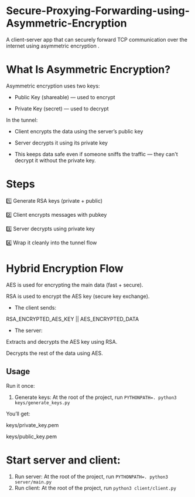 # Secure-Proxying-Forwarding-using-Asymmetric-Encryption
A client-server app that can securely forward TCP communication over the internet using asymmetric encryption .

# What Is Asymmetric Encryption?

Asymmetric encryption uses two keys:

- Public Key (shareable) — used to encrypt

- Private Key (secret) — used to decrypt

In the tunnel:

- Client encrypts the data using the server’s public key

- Server decrypts it using its private key

- This keeps data safe even if someone sniffs the traffic — they can't decrypt it without the private key.

# Steps	
1️⃣	Generate RSA keys (private + public)

2️⃣	Client encrypts messages with pubkey

3️⃣	Server decrypts using private key

4️⃣	Wrap it cleanly into the tunnel flow

# Hybrid Encryption Flow
AES is used for encrypting the main data (fast + secure).

RSA is used to encrypt the AES key (secure key exchange).

- The client sends:

RSA_ENCRYPTED_AES_KEY || AES_ENCRYPTED_DATA

- The server:

Extracts and decrypts the AES key using RSA.

Decrypts the rest of the data using AES.

## Usage

Run it once:

1. Generate keys: At the root of the project, run `PYTHONPATH=. python3 keys/generate_keys.py`

You’ll get:

keys/private_key.pem

keys/public_key.pem

# Start server and client:

1. Run server: At the root of the project, run `PYTHONPATH=. python3 server/main.py`
2. Run client: At the root of the project, run `python3 client/client.py`

